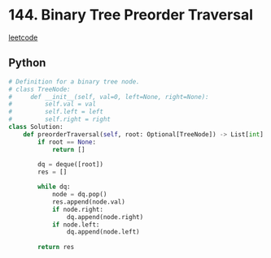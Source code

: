 # 144. Binary Tree Preorder Traversal
[leetcode](https://leetcode.com/problems/binary-tree-preorder-traversal/description/)

## Python
```python
# Definition for a binary tree node.
# class TreeNode:
#     def __init__(self, val=0, left=None, right=None):
#         self.val = val
#         self.left = left
#         self.right = right
class Solution:
    def preorderTraversal(self, root: Optional[TreeNode]) -> List[int]:
        if root == None:
            return []
        
        dq = deque([root])
        res = []

        while dq:
            node = dq.pop()
            res.append(node.val)
            if node.right:
                dq.append(node.right)
            if node.left:
                dq.append(node.left)
        
        return res
```